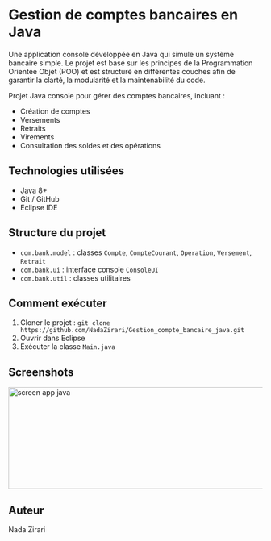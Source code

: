 
# Gestion de comptes bancaires en Java
Une application console développée en Java qui simule un système bancaire simple.
Le projet est basé sur les principes de la Programmation Orientée Objet (POO) et est structuré en différentes couches afin de garantir la clarté, la modularité et la maintenabilité du code.

Projet Java console pour gérer des comptes bancaires, incluant :
- Création de comptes
- Versements
- Retraits
- Virements
- Consultation des soldes et des opérations

## Technologies utilisées
- Java 8+
- Git / GitHub
- Eclipse IDE

## Structure du projet
- `com.bank.model` : classes `Compte`, `CompteCourant`, `Operation`, `Versement`, `Retrait`
- `com.bank.ui` : interface console `ConsoleUI`
- `com.bank.util` : classes utilitaires

## Comment exécuter
1. Cloner le projet : `git clone https://github.com/NadaZirari/Gestion_compte_bancaire_java.git `
2. Ouvrir dans Eclipse
3. Exécuter la classe `Main.java`
## Screenshots

<img width="580" height="202" alt="screen app java" src="https://github.com/user-attachments/assets/62167b78-a130-4d15-9745-02a83d27d00c" />

## Auteur
Nada Zirari

